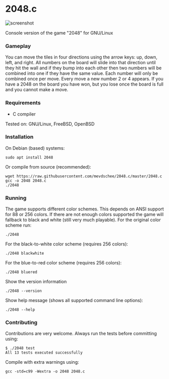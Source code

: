 2048.c
======

![screenshot](screenshot.png)

Console version of the game "2048" for GNU/Linux

### Gameplay

You can move the tiles in four directions using the arrow keys: up, down, left, and right. All numbers on the board will slide into that direction until they hit the wall and if they bump into each other then two numbers will be combined into one if they have the same value. Each number will only be combined once per move. Every move a new number 2 or 4 appears. If you have a 2048 on the board you have won, but you lose once the board is full and you cannot make a move.

### Requirements

- C compiler

Tested on: GNU/Linux, FreeBSD, OpenBSD

### Installation

On Debian (based) systems:

```
sudo apt install 2048
```

Or compile from source (recommended):

```
wget https://raw.githubusercontent.com/mevdschee/2048.c/master/2048.c
gcc -o 2048 2048.c
./2048
```

### Running

The game supports different color schemes. This depends on ANSI support for 88 or 256 colors. If there are not enough colors supported the game will fallback to black and white (still very much playable). For the original color scheme run:

```
./2048
```

For the black-to-white color scheme (requires 256 colors):

```
./2048 blackwhite
```

For the blue-to-red color scheme (requires 256 colors):

```
./2048 bluered
```

Show the version information

```
./2048 --version
```

Show help message (shows all supported command line options):

```
./2048 --help
```

### Contributing

Contributions are very welcome. Always run the tests before committing using:

```
$ ./2048 test
All 13 tests executed successfully
```

Compile with extra warnings using:

```
gcc -std=c99 -Wextra -o 2048 2048.c
```
